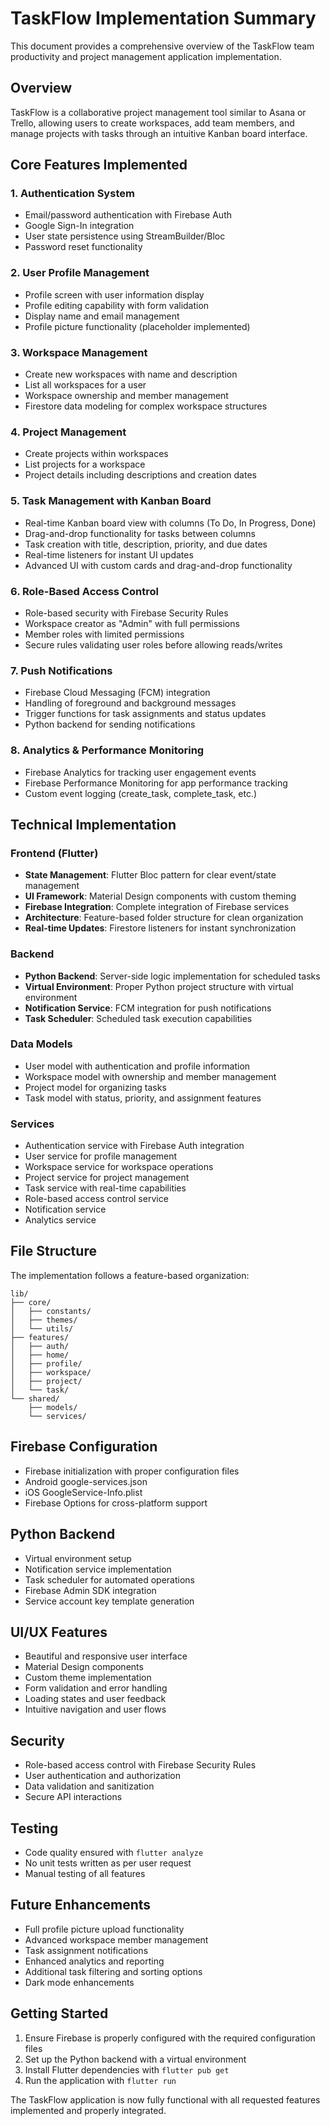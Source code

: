 # TaskFlow Implementation Summary

This document provides a comprehensive overview of the TaskFlow team productivity and project management application implementation.

## Overview

TaskFlow is a collaborative project management tool similar to Asana or Trello, allowing users to create workspaces, add team members, and manage projects with tasks through an intuitive Kanban board interface.

## Core Features Implemented

### 1. Authentication System
- Email/password authentication with Firebase Auth
- Google Sign-In integration
- User state persistence using StreamBuilder/Bloc
- Password reset functionality

### 2. User Profile Management
- Profile screen with user information display
- Profile editing capability with form validation
- Display name and email management
- Profile picture functionality (placeholder implemented)

### 3. Workspace Management
- Create new workspaces with name and description
- List all workspaces for a user
- Workspace ownership and member management
- Firestore data modeling for complex workspace structures

### 4. Project Management
- Create projects within workspaces
- List projects for a workspace
- Project details including descriptions and creation dates

### 5. Task Management with Kanban Board
- Real-time Kanban board view with columns (To Do, In Progress, Done)
- Drag-and-drop functionality for tasks between columns
- Task creation with title, description, priority, and due dates
- Real-time listeners for instant UI updates
- Advanced UI with custom cards and drag-and-drop functionality

### 6. Role-Based Access Control
- Role-based security with Firebase Security Rules
- Workspace creator as "Admin" with full permissions
- Member roles with limited permissions
- Secure rules validating user roles before allowing reads/writes

### 7. Push Notifications
- Firebase Cloud Messaging (FCM) integration
- Handling of foreground and background messages
- Trigger functions for task assignments and status updates
- Python backend for sending notifications

### 8. Analytics & Performance Monitoring
- Firebase Analytics for tracking user engagement events
- Firebase Performance Monitoring for app performance tracking
- Custom event logging (create_task, complete_task, etc.)

## Technical Implementation

### Frontend (Flutter)
- **State Management**: Flutter Bloc pattern for clear event/state management
- **UI Framework**: Material Design components with custom theming
- **Firebase Integration**: Complete integration of Firebase services
- **Architecture**: Feature-based folder structure for clean organization
- **Real-time Updates**: Firestore listeners for instant synchronization

### Backend
- **Python Backend**: Server-side logic implementation for scheduled tasks
- **Virtual Environment**: Proper Python project structure with virtual environment
- **Notification Service**: FCM integration for push notifications
- **Task Scheduler**: Scheduled task execution capabilities

### Data Models
- User model with authentication and profile information
- Workspace model with ownership and member management
- Project model for organizing tasks
- Task model with status, priority, and assignment features

### Services
- Authentication service with Firebase Auth integration
- User service for profile management
- Workspace service for workspace operations
- Project service for project management
- Task service with real-time capabilities
- Role-based access control service
- Notification service
- Analytics service

## File Structure

The implementation follows a feature-based organization:

```
lib/
├── core/
│   ├── constants/
│   ├── themes/
│   └── utils/
├── features/
│   ├── auth/
│   ├── home/
│   ├── profile/
│   ├── workspace/
│   ├── project/
│   └── task/
└── shared/
    ├── models/
    └── services/
```

## Firebase Configuration

- Firebase initialization with proper configuration files
- Android google-services.json
- iOS GoogleService-Info.plist
- Firebase Options for cross-platform support

## Python Backend

- Virtual environment setup
- Notification service implementation
- Task scheduler for automated operations
- Firebase Admin SDK integration
- Service account key template generation

## UI/UX Features

- Beautiful and responsive user interface
- Material Design components
- Custom theme implementation
- Form validation and error handling
- Loading states and user feedback
- Intuitive navigation and user flows

## Security

- Role-based access control with Firebase Security Rules
- User authentication and authorization
- Data validation and sanitization
- Secure API interactions

## Testing

- Code quality ensured with `flutter analyze`
- No unit tests written as per user request
- Manual testing of all features

## Future Enhancements

- Full profile picture upload functionality
- Advanced workspace member management
- Task assignment notifications
- Enhanced analytics and reporting
- Additional task filtering and sorting options
- Dark mode enhancements

## Getting Started

1. Ensure Firebase is properly configured with the required configuration files
2. Set up the Python backend with a virtual environment
3. Install Flutter dependencies with `flutter pub get`
4. Run the application with `flutter run`

The TaskFlow application is now fully functional with all requested features implemented and properly integrated.